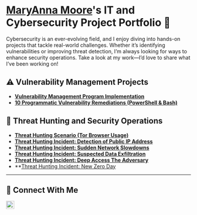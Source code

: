 # <a href="https://www.linkedin.com/in/maryanna-moore/">MaryAnna Moore</a>'s IT and Cybersecurity Project Portfolio 🔐

Cybersecurity is an ever-evolving field, and I enjoy diving into hands-on projects that tackle real-world challenges. Whether it’s identifying vulnerabilities or improving threat detection, I’m always looking for ways to enhance security operations. Take a look at my work—I’d love to share what I’ve been working on!

## ⚠️ Vulnerability Management Projects

- **[Vulnerability Management Program Implementation](https://github.com/MaryAnnaMoore07/Vulnerability-Management-Program)**
- **[10 Programmatic Vulnerability Remediations (PowerShell & Bash)](https://github.com/MaryAnnaMoore07/Remediation-Automation-PowerShell-and-Bash/tree/main/automation)**

## 🚨 Threat Hunting and Security Operations

- **[Threat Hunting Scenario (Tor Browser Usage)](https://github.com/MaryAnnaMoore07/Threat-Hunting-Scenario-Tor-)**
- **[Threat Hunting Incident: Detection of Public IP Address](https://github.com/MaryAnnaMoore07/Detection-of-Public-IP-Address)**
- **[Threat Hunting Incident: Sudden Network Slowdowns](https://github.com/MaryAnnaMoore07/Sudden_Network_Slowdown)**
- **[Threat Hunting Incident: Suspected Data Exfiltration](https://github.com/MaryAnnaMoore07/Suspected_Data_Exfiltration)**
- **[Threat Hunting Incident: Deep Access The Adversary](https://github.com/MaryAnnaMoore07/Threat-Hunt-Deep-Access-The-Adversary)**
- **[Threat Hunting Incident: New Zero Day](https://github.com/MaryAnnaMoore07/New-Zero-Day)

<hr/>

## 🤳 Connect With Me


[<img align="left" alt="___________ | LinkedIn" width="22px" src="https://cdn.jsdelivr.net/npm/simple-icons@v3/icons/linkedin.svg" />][linkedin]


[linkedin]: https://linkedin.com/in/www.linkedin.com/in/maryanna-moore

<!--
<img width="35" alt="image" src="https://github.com/user-attachments/assets/2f41c7cd-5ea8-4475-b451-a37161b6c3fb"> 
<img width="35" alt="image" src="https://github.com/user-attachments/assets/77649969-9910-4994-8b96-74a116cfb2a8">
-->

